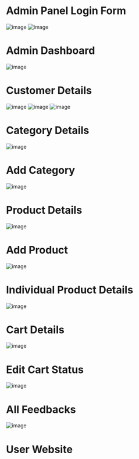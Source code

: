 <h1>Admin Panel Login Form</h1>

![image](https://github.com/user-attachments/assets/e061a722-a4f5-4371-a30d-03ec83bd7bf8)
![image](https://github.com/user-attachments/assets/52926348-3ab7-4567-8579-1b71687c4148)

<h1>Admin Dashboard</h1>

![image](https://github.com/user-attachments/assets/5c56e550-fc1b-4870-b5fa-da0aede4340d)

<h1>Customer Details</h1>

![image](https://github.com/user-attachments/assets/fe05e30f-4a3f-4271-8ce6-82dd34426fb7)
![image](https://github.com/user-attachments/assets/11914bd1-dfd3-48de-8d60-ea6e9ce1ddbb)
![image](https://github.com/user-attachments/assets/861896d7-27f2-4df1-889b-9b9c13aa340d)

<h1>Category Details</h1>

![image](https://github.com/user-attachments/assets/6b9d7682-94a1-45b0-b8af-98b5d5d67c62)

<h1>Add Category </h1>

![image](https://github.com/user-attachments/assets/fd177509-b3ef-4d7a-bbde-f83c38b8caf9)

<h1>Product Details</h1>

![image](https://github.com/user-attachments/assets/dedeb2a8-850f-40c0-8d98-039a60d93178)

<h1>Add Product </h1>

![image](https://github.com/user-attachments/assets/9926248b-171f-4c3d-af80-93eea0f1cbda)

<h1>Individual Product Details</h1>

![image](https://github.com/user-attachments/assets/88650868-536d-4c00-9220-dd2ad6aced9c)

<h1>Cart Details</h1>

![image](https://github.com/user-attachments/assets/ea00f52e-dcaa-4dd6-8670-2bf3b38ab3b1)

<h1>Edit Cart Status</h1>

![image](https://github.com/user-attachments/assets/4ba0a6fa-a5ee-4da1-92ea-b11c3dfe9b8c)

<h1>All Feedbacks</h1>

![image](https://github.com/user-attachments/assets/539f8248-5801-4169-aee0-e2406c06ea93)

<h1>User Website </h1>
